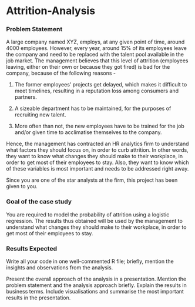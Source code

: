 # Attrition-Analysis

### Problem Statement

A large company named XYZ, employs, at any given point of time, around 4000 employees. However, every year, around 15% of its employees leave the company and need to be replaced with the talent pool available in the job market. The management believes that this level of attrition (employees leaving, either on their own or because they got fired) is bad for the company, because of the following reasons -

1. The former employees’ projects get delayed, which makes it difficult to meet timelines, resulting in a reputation loss among consumers and partners.

2. A sizeable department has to be maintained, for the purposes of recruiting new talent.

3. More often than not, the new employees have to be trained for the job and/or given time to acclimatise themselves to the company.

Hence, the management has contracted an HR analytics firm to understand what factors they should focus on, in order to curb attrition. In other words, they want to know what changes they should make to their workplace, in order to get most of their employees to stay. Also, they want to know which of these variables is most important and needs to be addressed right away.

Since you are one of the star analysts at the firm, this project has been given to you.

### Goal of the case study
You are required to model the probability of attrition using a logistic regression. The results thus obtained will be used by the management to understand what changes they should make to their workplace, in order to get most of their employees to stay.

### Results Expected
Write all your code in one well-commented R file; briefly, mention the insights and observations from the analysis.

Present the overall approach of the analysis in a presentation. Mention the problem statement and the analysis approach briefly. Explain the results in business terms. Include visualisations and summarise the most important results in the presentation.

